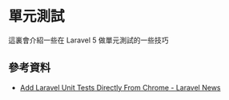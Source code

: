 # 單元測試

這裏會介紹一些在 Laravel 5 做單元測試的一些技巧


## 參考資料
* [Add Laravel Unit Tests Directly From Chrome - Laravel News](https://laravel-news.com/2016/03/add-laravel-unit-tests-directly-chrome/)